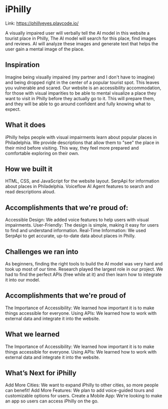 # iPhilly
Link: https://phillyeyes.playcode.io/

A visually impaired user will verbally tell the AI model in this website a tourist place in Philly, The AI model will search for this place, find images and reviews. AI will analyze these images and generate text that helps the user gain a mental image of the place.

## Inspiration
Imagine being visually impaired (my partner and I don't have to imagine) and being dropped right in the center of a popular tourist spot. This leaves you vulnerable and scared.
Our website is an accessibility accommodation, for those with visual imparities to be able to mental visualize a place they want to visit in Philly before they actually go to it. This will prepare them, and they will be able to go around confident and fully knowing what to expect.

## What it does
iPhilly helps people with visual impairments learn about popular places in Philadelphia. We provide descriptions that allow them to "see" the place in their mind before visiting. This way, they feel more prepared and comfortable exploring on their own.

## How we built it
HTML, CSS, and JavaScript for the website layout.
SerpApi for information about places in Philadelphia.
Voiceflow AI Agent features to search and read descriptions aloud.

## Accomplishments that we're proud of: 
Accessible Design: We added voice features to help users with visual impairments.
User-Friendly: The design is simple, making it easy for users to find and understand information.
Real-Time Information: We used SerpApi to get accurate, up-to-date data about places in Philly.

## Challenges we ran into
As beginners, finding the right tools to build the AI model was very hard and took up most of our time. Research played the largest role in our project. We had to find the perfect APIs (free while at it) and then learn how to integrate it into our model.

## Accomplishments that we're proud of
The Importance of Accessibility: We learned how important it is to make things accessible for everyone.
Using APIs: We learned how to work with external data and integrate it into the website.

## What we learned
The Importance of Accessibility: We learned how important it is to make things accessible for everyone.
Using APIs: We learned how to work with external data and integrate it into the website.

## What’s Next for iPhilly
Add More Cities: We want to expand iPhilly to other cities, so more people can benefit!
Add More Features: We plan to add voice-guided tours and customizable options for users.
Create a Mobile App: We’re looking to make an app so users can access iPhilly on the go.
